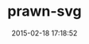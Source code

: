 ---
layout: post
title:  "prawn-svg"
repo:   "mogest/prawn-svg"
date:   2015-02-18 17:18:52
gemurl: http://github.com/mogest/prawn-svg
---